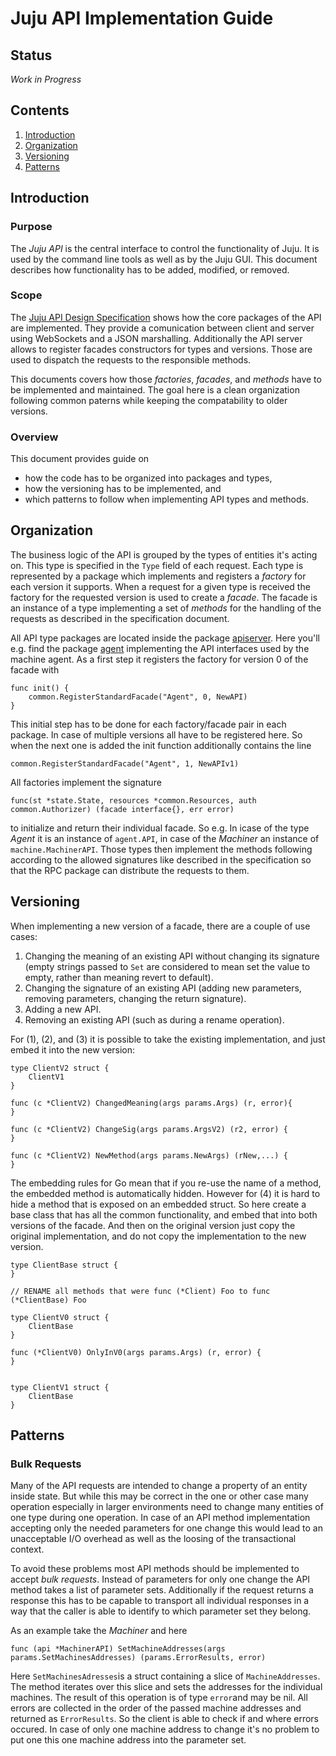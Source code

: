 # Juju API Implementation Guide

## Status

*Work in Progress*

## Contents

1. [Introduction](#introduction)
2. [Organization](#organization)
3. [Versioning](#versioning)
4. [Patterns](#patterns)

## Introduction

### Purpose

The *Juju API* is the central interface to control the functionality of Juju. It 
is used by the command line tools as well as by the Juju GUI. This document 
describes how functionality has to be added, modified, or removed.

### Scope

The [Juju API Design Specification](juju-api-design-specificaion.md) shows how the
core packages of the API are implemented. They provide a comunication between client
and server using WebSockets and a JSON marshalling. Additionally the API server
allows to register facades constructors for types and versions. Those are used to
dispatch the requests to the responsible methods.

This documents covers how those *factories*, *facades*, and *methods* have to be 
implemented and maintained. The goal here is a clean organization following common 
paterns while keeping the compatability to older versions.

### Overview

This document provides guide on

- how the code has to be organized into packages and types,
- how the versioning has to be implemented, and
- which patterns to follow when implementing API types and methods.

## Organization

The business logic of the API is grouped by the types of entities it's acting on.
This type is specified in the `Type` field of each request. Each type is represented
by a package which implements and registers a *factory* for each version it supports.
When a request for a given type is received the factory for the requested version is
used to create a *facade*. The facade is an instance of a type implementing a set of
*methods* for the handling of the requests as described in the specification document.

All API type packages are located inside the package 
[apiserver](https://github.com/juju/juju/tree/master/state/apiserver). Here you'll
e.g. find the package [agent](https://github.com/juju/juju/tree/master/state/apiserver/agent)
implementing the API interfaces used by the machine agent. As a first step it registers
the factory for version 0 of the facade with

```
func init() {
	common.RegisterStandardFacade("Agent", 0, NewAPI)
}
```

This initial step has to be done for each factory/facade pair in each package. In case 
of multiple versions all have to be registered here. So when the next one is added the 
init function additionally contains the line

```
common.RegisterStandardFacade("Agent", 1, NewAPIv1)
```

All factories implement the signature

```
func(st *state.State, resources *common.Resources, auth common.Authorizer) (facade interface{}, err error)
```

to initialize and return their individual facade. So e.g. In icase of the type *Agent* 
it is an instance of `agent.API`, in case of the *Machiner* an instance of `machine.MachinerAPI`.
Those types then implement the methods following according to the allowed signatures
like described in the specification so that the RPC package can distribute the requests
to them.

## Versioning

When implementing a new version of a facade, there are a couple of use cases:

1. Changing the meaning of an existing API without changing its signature (empty strings 
   passed to `Set` are considered to mean set the value to empty, rather than meaning revert 
   to default).
2. Changing the signature of an existing API (adding new parameters, removing parameters, 
   changing the return signature).
3. Adding a new API.
4. Removing an existing API (such as during a rename operation).

For (1), (2), and (3) it is possible to take the existing implementation, and just embed it 
into the new version:

```
type ClientV2 struct {
	ClientV1
}

func (c *ClientV2) ChangedMeaning(args params.Args) (r, error){
}

func (c *ClientV2) ChangeSig(args params.ArgsV2) (r2, error) {
}

func (c *ClientV2) NewMethod(args params.NewArgs) (rNew,...) {
}
```

The embedding rules for Go mean that if you re-use the name of a method, the embedded method is 
automatically hidden. However for (4) it is hard to hide a method that is exposed on an embedded 
struct. So here create a base class that has all the common functionality, and embed that into 
both versions of the facade. And then on the original version just copy the original implementation, 
and do not copy the implementation to the new version.

```
type ClientBase struct {
}

// RENAME all methods that were func (*Client) Foo to func (*ClientBase) Foo

type ClientV0 struct {
	ClientBase
}

func (*ClientV0) OnlyInV0(args params.Args) (r, error) {
}


type ClientV1 struct {
	ClientBase
}
```

## Patterns

### Bulk Requests

Many of the API requests are intended to change a property of an entity inside state. But
while this may be correct in the one or other case many operation especially in larger
environments need to change many entities of one type during one operation. In case of an
API method implementation accepting only the needed parameters for one change this would
lead to an unacceptable I/O overhead as well as the loosing of the transactional context.

To avoid these problems most API methods should be implemented to accept *bulk requests*.
Instead of parameters for only one change the API method takes a list of parameter sets.
Additionally if the request returns a response this has to be capable to transport all
individual responses in a way that the caller is able to identify to which parameter set
they belong.

As an example take the *Machiner* and here

```
func (api *MachinerAPI) SetMachineAddresses(args params.SetMachinesAddresses) (params.ErrorResults, error)
```

Here `SetMachinesAdresses`is a struct containing a slice of `MachineAddresses`. The
method iterates over this slice and sets the addresses for the individual machines.
The result of this operation is of type `error`and may be nil. All errors are
collected in the order of the passed machine addresses and returned as `ErrorResults`.
So the client is able to check if and where errors occured. In case of only one machine
address to change it's no problem to put one this one machine address into the parameter
set.
